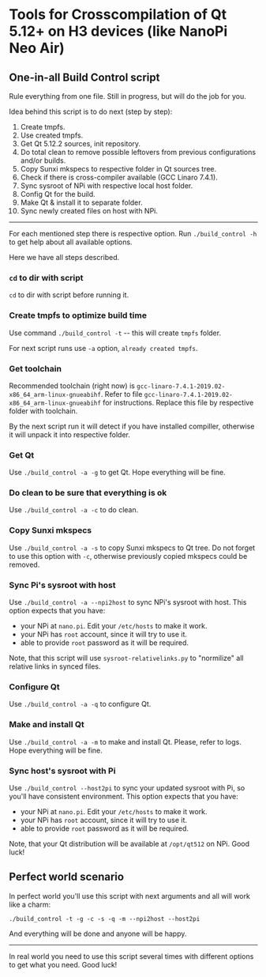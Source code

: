 # Tools for Crosscompilation of Qt 5.12+ on H3 devices (like NanoPi Neo Air)

## One-in-all Build Control script
Rule everything from one file. Still in progress, but will do the job for you.

Idea behind this script is to do next (step by step):

1.  Create tmpfs.
2.  Use created tmpfs.
3.  Get Qt 5.12.2 sources, init repository.
4.  Do total clean to remove possible leftovers from previous configurations and/or builds.
5.  Copy Sunxi mkspecs to respective folder in Qt sources tree.
6.  Check if there is cross-compiler available (GCC Linaro 7.4.1).
7.  Sync sysroot of NPi with respective local host folder.
8.  Config Qt for the build.
9.  Make Qt & install it to separate folder.
10. Sync newly created files on host with NPi.

---

For each mentioned step there is respective option. Run `./build_control -h` to get help about all available options.

Here we have all steps described.

### `cd` to dir with script
`cd` to dir with script before running it.

### Create tmpfs to optimize build time
Use command `./build_control -t` -- this will create `tmpfs` folder.

For next script runs use `-a` option, `already created tmpfs`.

### Get toolchain

Recommended toolchain (right now) is `gcc-linaro-7.4.1-2019.02-x86_64_arm-linux-gnueabihf`.
Refer to file `gcc-linaro-7.4.1-2019.02-x86_64_arm-linux-gnueabihf` for instructions. 
Replace this file by respective folder with toolchain.

By the next script run it will detect if you have installed compiller, otherwise it will unpack 
it into respective folder.

### Get Qt

Use `./build_control -a -g` to get Qt. Hope everything will be fine.

### Do clean to be sure that everything is ok

Use `./build_control -a -c` to do clean.

### Copy Sunxi mkspecs

Use `./build_control -a -s` to copy Sunxi mkspecs to Qt tree. Do not forget to use this option with `-c`, 
otherwise previously copied mkspecs could be removed.

### Sync Pi's sysroot with host

Use `./build_control -a --npi2host` to sync NPi's sysroot with host.
This option expects that you have:
- your NPi at `nano.pi`. Edit your `/etc/hosts` to make it work.
- your NPi has `root` account, since it will try to use it.
- able to provide `root` password as it will be required.

Note, that this script will use `sysroot-relativelinks.py` to "normilize" all relative links in synced files.

### Configure Qt

Use `./build_control -a -q` to configure Qt.

### Make and install Qt

Use `./build_control -a -m` to make and install Qt. Please, refer to logs. Hope everything will be fine.

### Sync host's sysroot with Pi

Use `./build_control --host2pi` to sync your updated sysroot with Pi, so you'll have consistent environment.
This option expects that you have:
- your NPi at `nano.pi`. Edit your `/etc/hosts` to make it work.
- your NPi has `root` account, since it will try to use it.
- able to provide `root` password as it will be required.

Note, that your Qt distribution will be available at `/opt/qt512` on NPi. Good luck!

## Perfect world scenario

In perfect world you'll use this script with next arguments and all will work like a charm:
```
./build_control -t -g -c -s -q -m --npi2host --host2pi
```
And everything will be done and anyone will be happy.

---

In real world you need to use this script several times with different options to get what you need. Good luck!
